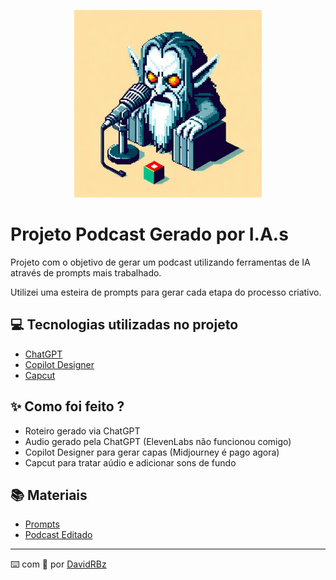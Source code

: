 <p align="center">
<img 
    src="./assets/Cover.jpeg"
    width="300"
/>

# Projeto Podcast Gerado por I.A.s

Projeto com o objetivo de gerar um podcast utilizando ferramentas de IA através de prompts mais trabalhado.

Utilizei uma esteira de prompts para gerar cada etapa do processo criativo.

## 💻 Tecnologias utilizadas no projeto

- [ChatGPT](https://chat.openai.com/) 
- [Copilot Designer](https://www.midjourney.com/app/)
- [Capcut](https://www.capcut.com/pt-br/)

## ✨ Como foi feito ?

- Roteiro gerado via ChatGPT
- Audio gerado pela ChatGPT (ElevenLabs não funcionou comigo)
- Copilot Designer para gerar capas (Midjourney é pago agora)
- Capcut para tratar aúdio e adicionar sons de fundo

## 📚 Materiais
- [Prompts](https://github.com/DavidRBz/prompts-for-podcast-generate-by-ia/blob/main/Prompts.md)
- [Podcast Editado](https://github.com/DavidRBz/prompts-for-podcast-generate-by-ia/blob/main/Podcast_Editado.mp3)

---

⌨️ com 💜 por [DavidRBz](https://github.com/DavidRBz)
